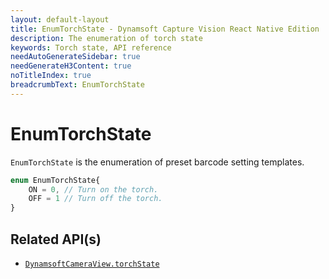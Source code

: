 ```yaml
---
layout: default-layout
title: EnumTorchState - Dynamsoft Capture Vision React Native Edition
description: The enumeration of torch state
keywords: Torch state, API reference
needAutoGenerateSidebar: true
needGenerateH3Content: true
noTitleIndex: true
breadcrumbText: EnumTorchState
---
```


# EnumTorchState

`EnumTorchState` is the enumeration of preset barcode setting templates.

```js
enum EnumTorchState{
    ON = 0, // Turn on the torch.
    OFF = 1 // Turn off the torch.
}
```

## Related API(s)

- [`DynamsoftCameraView.torchState`](camera-view.md#torchstate)
